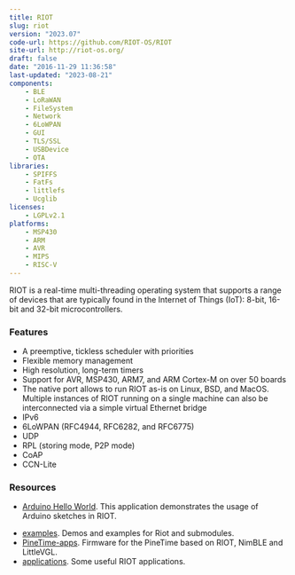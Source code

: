 ```yaml
---
title: RIOT
slug: riot
version: "2023.07"
code-url: https://github.com/RIOT-OS/RIOT
site-url: http://riot-os.org/
draft: false
date: "2016-11-29 11:36:58"
last-updated: "2023-08-21"
components:
    - BLE
    - LoRaWAN
    - FileSystem
    - Network
    - 6LoWPAN
    - GUI
    - TLS/SSL
    - USBDevice
    - OTA
libraries:
    - SPIFFS
    - FatFs
    - littlefs
    - Ucglib
licenses:
    - LGPLv2.1
platforms:
    - MSP430
    - ARM
    - AVR
    - MIPS
    - RISC-V
---
```

RIOT is a real-time multi-threading operating system that supports a range of devices that are typically found in the Internet of Things (IoT): 8-bit, 16-bit and 32-bit microcontrollers.

<!--more-->

### Features

- A preemptive, tickless scheduler with priorities
- Flexible memory management
- High resolution, long-term timers
- Support for AVR, MSP430, ARM7, and ARM Cortex-M on over 50 boards
- The native port allows to run RIOT as-is on Linux, BSD, and MacOS. Multiple instances of RIOT running on a single machine can also be interconnected via a simple virtual Ethernet bridge
- IPv6
- 6LoWPAN (RFC4944, RFC6282, and RFC6775)
- UDP
- RPL (storing mode, P2P mode)
- CoAP
- CCN-Lite

### Resources

- [Arduino Hello World](https://github.com/RIOT-OS/RIOT/tree/master/examples/arduino_hello-world). This application demonstrates the usage of Arduino sketches in RIOT.
<!--github-projects-->
- [examples](https://github.com/riot/examples). Demos and examples for Riot and submodules.
- [PineTime-apps](https://github.com/bosmoment/PineTime-apps). Firmware for the PineTime based on RIOT, NimBLE and LittleVGL.
- [applications](https://github.com/RIOT-OS/applications). Some useful RIOT applications.
